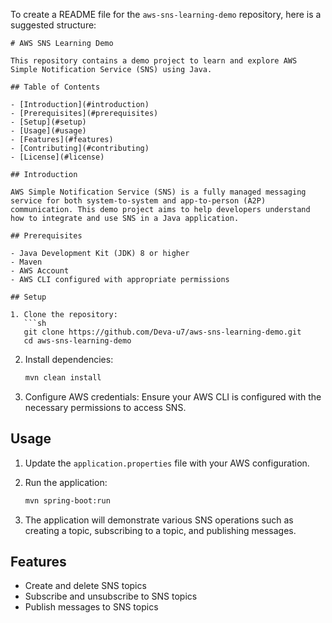 To create a README file for the `aws-sns-learning-demo` repository, here is a suggested structure:

```
# AWS SNS Learning Demo

This repository contains a demo project to learn and explore AWS Simple Notification Service (SNS) using Java.

## Table of Contents

- [Introduction](#introduction)
- [Prerequisites](#prerequisites)
- [Setup](#setup)
- [Usage](#usage)
- [Features](#features)
- [Contributing](#contributing)
- [License](#license)

## Introduction

AWS Simple Notification Service (SNS) is a fully managed messaging service for both system-to-system and app-to-person (A2P) communication. This demo project aims to help developers understand how to integrate and use SNS in a Java application.

## Prerequisites

- Java Development Kit (JDK) 8 or higher
- Maven
- AWS Account
- AWS CLI configured with appropriate permissions

## Setup

1. Clone the repository:
   ```sh
   git clone https://github.com/Deva-u7/aws-sns-learning-demo.git
   cd aws-sns-learning-demo
   ```

2. Install dependencies:
   ```sh
   mvn clean install
   ```

3. Configure AWS credentials:
   Ensure your AWS CLI is configured with the necessary permissions to access SNS.

## Usage

1. Update the `application.properties` file with your AWS configuration.

2. Run the application:
   ```sh
   mvn spring-boot:run
   ```

3. The application will demonstrate various SNS operations such as creating a topic, subscribing to a topic, and publishing messages.

## Features

- Create and delete SNS topics
- Subscribe and unsubscribe to SNS topics
- Publish messages to SNS topics
